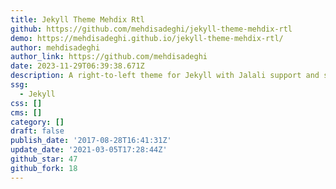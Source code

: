 ```yaml
---
title: Jekyll Theme Mehdix Rtl
github: https://github.com/mehdisadeghi/jekyll-theme-mehdix-rtl
demo: https://mehdisadeghi.github.io/jekyll-theme-mehdix-rtl/
author: mehdisadeghi
author_link: https://github.com/mehdisadeghi
date: 2023-11-29T06:39:38.671Z
description: A right-to-left theme for Jekyll with Jalali support and some other goodies.
ssg:
  - Jekyll
css: []
cms: []
category: []
draft: false
publish_date: '2017-08-28T16:41:31Z'
update_date: '2021-03-05T17:28:44Z'
github_star: 47
github_fork: 18
---
```

